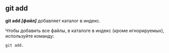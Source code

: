 ## git add

**git add *[файл]*** добавляет каталог в индекс.

Чтобы добавить все файлы, в каталоге в индекс (кроме игнорируемых), используйте команду:

```bash=
git add.
```